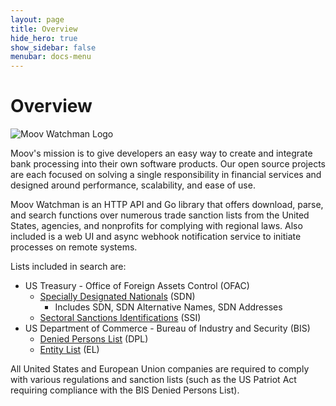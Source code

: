 ```yaml
---
layout: page
title: Overview
hide_hero: true
show_sidebar: false
menubar: docs-menu
---
```


# Overview

![Moov Watchman Logo](https://repository-images.githubusercontent.com/163885848/41101f80-c6d9-11ea-9ab5-dc9f51b849df)

Moov's mission is to give developers an easy way to create and integrate bank processing into their own software products. Our open source projects are each focused on solving a single responsibility in financial services and designed around performance, scalability, and ease of use.

Moov Watchman is an HTTP API and Go library that offers download, parse, and search functions over numerous trade sanction lists from the United States, agencies, and nonprofits for complying with regional laws. Also included is a web UI and async webhook notification service to initiate processes on remote systems.

Lists included in search are:

- US Treasury - Office of Foreign Assets Control (OFAC)
  - [Specially Designated Nationals](https://home.treasury.gov/policy-issues/financial-sanctions/specially-designated-nationals-and-blocked-persons-list-sdn-human-readable-lists) (SDN)
    - Includes SDN, SDN Alternative Names, SDN Addresses
  - [Sectoral Sanctions Identifications](https://home.treasury.gov/policy-issues/financial-sanctions/consolidated-sanctions-list/sectoral-sanctions-identifications-ssi-list) (SSI)
- US Department of Commerce - Bureau of Industry and Security (BIS)
  - [Denied Persons List](https://bis.data.commerce.gov/dataset/Denied-Persons-List-with-Denied-US-Export-Privileg/xwtd-wd7a/data) (DPL)
  - [Entity List](https://www.bis.doc.gov/index.php/policy-guidance/lists-of-parties-of-concern/entity-list) (EL)

All United States and European Union companies are required to comply with various regulations and sanction lists (such as the US Patriot Act requiring compliance with the BIS Denied Persons List).
